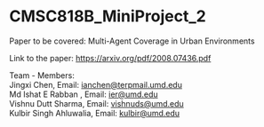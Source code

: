 # CMSC818B_MiniProject_2

Paper to be covered: Multi-Agent Coverage in Urban Environments  

Link to the paper: https://arxiv.org/pdf/2008.07436.pdf  


Team - Members:      
Jingxi Chen, Email: ianchen@terpmail.umd.edu     	 
Md Ishat E Rabban , Email:  ier@umd.edu         
Vishnu Dutt Sharma, Email: vishnuds@umd.edu      	  
Kulbir Singh Ahluwalia, Email: kulbir@umd.edu       















